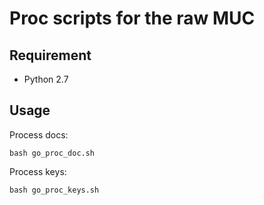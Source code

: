 # Proc scripts for the raw MUC


## Requirement

* Python 2.7

## Usage

Process docs:

```
bash go_proc_doc.sh
```

Process keys:

```
bash go_proc_keys.sh
```

